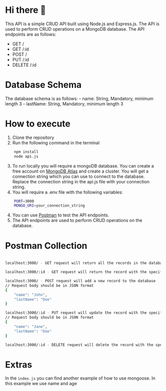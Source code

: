 # Hi there 👋
This API is a simple CRUD API built using Node.js and Express.js. The API is used to perform CRUD operations on a MongoDB database.
The API endpoints are as follows:
- GET /
- GET /:id
- POST /
- PUT /:id
- DELETE /:id

# Database Schema
The database schema is as follows:
    - name: String, Mandatory, minimum length 3
    - lastName: String, Mandatory, minimum length 3

# How to execute
1. Clone the repository
2. Run the following command in the terminal
```bash
    npm install
    node api.js
```
3. To run locally you will require a mongoDB database. You can create a free account on [MongoDB Atlas](https://www.mongodb.com/cloud/atlas) and create a cluster. You will get a connection string which you can use to connect to the database. Replace the connection string in the api.js file with your connection string.
4. You will require a .env file with the following variables:
```bash
    PORT=3000
    MONGO_URI=your_connection_string
```
4. You can use [Postman](https://www.postman.com/) to test the API endpoints.
6. The API endpoints are used to perform CRUD operations on the database.

# Postman Collection
```bash 

localhost:3000/ - GET request will return all the records in the database

localhost:3000/:id - GET request will return the record with the specified id

localhost:3000/ - POST request will add a new record to the database
// Request body should be in JSON format
{
    "name": "John",
    "lastName": "Doe"
}

localhost:3000/:id - PUT request will update the record with the specified id
// Request body should be in JSON format
{
    "name": "Jane",
    "lastName": "Doe"
}

localhost:3000/:id - DELETE request will delete the record with the specified id
```

# Extras
In the `index.js` you can find another example of how to use mongoose. In this example we use name and age 
